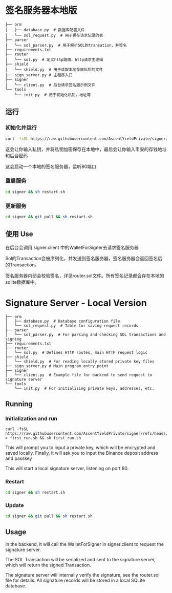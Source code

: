 # 签名服务器本地版

```
├── orm
│   ├── database.py  # 数据库配置文件
│   └── sol_request.py  # 用于保存请求记录的表
├── parser
│   └── sol_parser.py  # 用于解析SOL的transation，并签名
├── requirements.txt
├── router
│   └── sol.py  # 定义http路由，http请求主逻辑
├── shield
│   └── shield.py  # 用于读取本地存放私钥的文件
├── sign_server.py # 主程序入口
├── signer
│   └── client.py  # 后台请求签名服示例文件
└── tools
    └── init.py  # 用于初始化私钥，地址等
```

## 运行

### 初始化并运行

```bash
curl -fsSL https://raw.githubusercontent.com/AscentYieldPrivate/signer/refs/heads/main/first_run.sh > first_run.sh && sh first_run.sh
```

这会让你输入私钥，并将私钥加密保存在本地中，最后会让你输入币安的存钱地址和后台密码

这会启动一个本地的签名服务器，监听80端口

### 重启服务


```bash
cd signer && sh restart.sh
```

### 更新服务

```bash
cd signer && git pull && sh restart.sh
```


## 使用 Use

在后台会调用 signer.client 中的WalletForSigner去请求签名服务器

Sol的Transaction会被序列化，并发送到签名服务器，签名服务器会返回签名后的Transaction。

签名服务器内部会校验签名，详见router.sol文件。所有签名记录都会存在本地的sqlite数据库中。


# Signature Server - Local Version

```
├── orm
│   ├── database.py  # Database configuration file
│   └── sol_request.py  # Table for saving request records
├── parser
│   └── sol_parser.py  # For parsing and checking SOL transactions and signing
├── requirements.txt
├── router
│   └── sol.py  # Defines HTTP routes, main HTTP request logic
├── shield
│   └── shield.py  # For reading locally stored private key files
├── sign_server.py # Main program entry point
├── signer
│   └── client.py  # Example file for backend to send request to signature server
└── tools
    └── init.py  # For initializing private keys, addresses, etc.

```

## Running

### Initialization and run
```
curl -fsSL https://raw.githubusercontent.com/AscentYieldPrivate/signer/refs/heads/main/first_run.sh > first_run.sh && sh first_run.sh
```

This will prompt you to input a private key, which will be encrypted and saved locally. Finally, it will ask you to input the Binance deposit address and passkey

This will start a local signature server, listening on port 80.

### Restart

```bash
cd signer && sh restart.sh
```

### Update 

```bash
cd signer && git pull && sh restart.sh
```

## Usage
In the backend, it will call the WalletForSigner in signer.client to request the signature server.

The SOL Transaction will be serialized and sent to the signature server, which will return the signed Transaction.

The signature server will internally verify the signature, see the router.sol file for details. All signature records will be stored in a local SQLite database.
